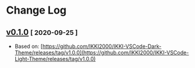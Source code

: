 # Change Log

## [v0.1.0](https://github.com/jonathanhild/eyehealth/releases/tag/1.1.0) <small>[ 2020-09-25 ]</small>

* Based on: [https://github.com/IKKI2000/IKKI-VSCode-Dark-Theme/releases/tag/v1.0.0](https://github.com/IKKI2000/IKKI-VSCode-Light-Theme/releases/tag/v1.0.0)